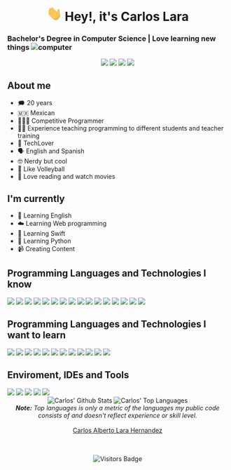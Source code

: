<h1 align="center"><img src="https://raw.githubusercontent.com/ABSphreak/ABSphreak/master/gifs/Hi.gif" width="35px">
    Hey!, it's Carlos Lara </h1>
<h3 aling="right">Bachelor's Degree in Computer Science | Love learning new things <img src="https://i.giphy.com/media/v1.Y2lkPTc5MGI3NjExNTI3cWE4anJhenJlbjhyb2F4bDg2OHVkN3c0bDF1YnR5NG82dHV5NiZlcD12MV9pbnRlcm5hbF9naWZfYnlfaWQmY3Q9Zw/l3vR85PnGsBwu1PFK/giphy.gif"alt="computer" width="50"></h3>
<p align="center">
    <a href="https://mail.google.com/mail/u/0/?fs=1&tf=cm&source=mailto&to=kaarlara.contacto@gmail.com" target="_blank"><img
            src="https://img.shields.io/badge/-Email-D02929?style=for-the-badge&logo=gmail&logoColor=white"></a>
    <a href="https://www.linkedin.com/in/kaarlarax/" target="_blank"><img
            src="https://img.shields.io/badge/-LinkedIn-D02929?style=for-the-badge&logo=linkedin&logoColor=white"></a>
    <a href="https://www.instagram.com/kaarlarax/" target="_blank"><img
            src="https://img.shields.io/badge/-Instagram-D02929?style=for-the-badge&logo=instagram&logoColor=white"></a>
    <a href="https://www.youtube.com/@KaarLarax" target="_blank"><img
            src="https://img.shields.io/badge/YouTube-D02929?style=for-the-badge&logo=youtube&logoColor=white"></a>
</p>
<h2> About me</h2>
<ul>
    <li>🗯️ 20 years</li>
    <li>🇲🇽 Mexican</li>
    <li>👩🏻‍💻 Competitive Programmer</li>
    <li>👨‍🏫 Experience teaching programming to different students and teacher training</li>
    <li>📱 TechLover</li>
    <li>🗣️ English and Spanish</li>
    <li>🤓 Nerdy but cool</li>
    <li>🏐 Like Volleyball</li>
    <li>📘 Love reading and watch movies</li>
</ul>
<h2>I'm currently</h2>
<ul>
    <li>🥖 Learning English</li>
    <li>☁️ Learning Web programming</li>
    <li>🐋 Learning Swift</li>
    <li>🐍 Learning Python</li>
    <li>📹 Creating Content</li>
</ul>

<h2>Programming Languages and Technologies I know</h2>
<a href="#"><img
        src="https://img.shields.io/badge/-C++-0D1117?style=rounded-square&logo=cplusplus&logoColor=D02929"></a>
<a href="#"><img
        src="https://img.shields.io/badge/-C Sharp-0D1117?style=rounded-square&logo=csharp&logoColor=D02929"></a>
<a href="#"><img src="https://img.shields.io/badge/-C-0D1117?style=rounded-square&logo=c&logoColor=D02929"></a>
<a href="#"><img src="https://img.shields.io/badge/-Java-0D1117?style=rounded-square&logo=java&logoColor=D02929"></a>
<a href="#"><img
        src="https://img.shields.io/badge/-Python-0D1117?style=rounded-square&logo=python&logoColor=D02929"></a>
<a href="#"><img src="https://img.shields.io/badge/-PHP-0D1117?style=rounded-square&logo=php&logoColor=D02929"></a>
<a href="#"><img src="https://img.shields.io/badge/.NET-%230D1117.svg?style=rounded-square&logo=.net&logoColor=D02929"></a>
<a href="#"><img
        src="https://img.shields.io/badge/Markdown-%230D1117.svg?style=rounded-square&logo=markdown&logoColor=D02929"></a>
<a href="#"><img src="https://img.shields.io/badge/-HTML5-0D1117?style=rounded-square&logo=html5&logoColor=D02929"></a>
<a href="#"><img src="https://img.shields.io/badge/-CSS3-0D1117?style=rounded-square&logo=css3&logoColor=D02929"></a>
<a href="#"><img src="https://img.shields.io/badge/Git-0D1117.svg?style=rounded-square&logo=git&logoColor=D02929"></a>
<a href="#"><img src="https://img.shields.io/badge/GitHub-0D1117.svg?style=rounded-square&logo=github&logoColor=D02929"></a>
<a href="#"><img
        src="https://img.shields.io/badge/Slack-0D1117.svg?style=rounded-square&logo=slack&logoColor=D02929"></a>
<a href="#"><img
        src="https://img.shields.io/badge/-Docker-0D1117?style=rounded-square&logo=docker&logoColor=D02929"></a>
<a href="#"><img
        src="https://img.shields.io/badge/Amazon%20AWS-0D1117?style=rounded-square&logo=amazon-aws&logoColor=D02929"></a>
<a href="#"><img
        src="https://img.shields.io/badge/-Raspberry%20Pi-0D1117?style=rounded-square&logo=Raspberry-Pi&logoColor=D02929"></a>

<h2>Programming Languages and Technologies I want to learn</h2>
<a href="#"><img
        src="https://img.shields.io/badge/-JavaScript-0D1117?style=rounded-square&logo=javascript&logoColor=D02929"></a>
<a href="#"><img
        src="https://img.shields.io/badge/-TypeScript-0D1117?style=rounded-square&logo=typescript&logoColor=D02929"></a>
<a href="#"><img src="https://img.shields.io/badge/Node-0D1117.svg?style=rounded-square&logo=node.js&logoColor=D02929"></a>
<a href="#"><img
        src="https://img.shields.io/badge/React-0D1117.svg?style=rounded-square&logo=react&logoColor=D02929"></a>
<a href="#"><img
        src="https://img.shields.io/badge/Flutter-0D1117.svg?style=rounded-square&logo=flutter&logoColor=D02929"></a>
<a href="#"><img
        src="https://img.shields.io/badge/MySQL-0D1117.svg?style=rounded-square&logo=mysql&logoColor=D02929"></a>
<a href="#"><img
        src="https://img.shields.io/badge/Microsoft Azure-0D1117.svg?style=rounded-square&logo=microsoftazure&logoColor=D02929"></a>
<a href="#"><img
        src="https://img.shields.io/badge/Figma-0D1117.svg?style=rounded-square&logo=figma&logoColor=D02929"></a>
<a href="#"><img src="https://img.shields.io/badge/-Swift-0D1117?style=rounded-square&logo=swift&logoColor=D02929"></a>
<a href="#"><img src="https://img.shields.io/badge/-Go-0D1117?style=rounded-square&logo=go&logoColor=D02929"></a>
<a href="#"><img
        src="https://img.shields.io/badge/-Digital%20Ocean-0D1117?style=rounded-square&logo=digitalocean&logoColor=D02929"></a>
<a href="#"><img
        src="https://img.shields.io/badge/-Kubernetes-0D1117?style=rounded-square&logo=kubernetes&logoColor=D02929"></a>

<h2>Enviroment, IDEs and Tools</h2>
<a href="#"><img
        src="https://img.shields.io/badge/VS-0D1117.svg?style=rounded-square&logo=visualstudiocode&logoColor=D02929"></a>
<a href="#"><img
        src="https://img.shields.io/badge/VSCode-0D1117.svg?style=rounded-square&logo=visualstudiocode&logoColor=D02929"></a>
<a href="#"><img
        src="https://img.shields.io/badge/IntelliJ IDEA-0D1117.svg?style=rounded-square&logo=intellijidea&logoColor=D02929"></a>
<a href="#"><img src="https://img.shields.io/badge/-Windows-0D1117?style=rounded-square&logo=windows&logoColor=D02929"></a>
<a href="#"><img src="https://img.shields.io/badge/-Linux-0D1117?style=rounded-square&logo=linux&logoColor=D02929"></a>

<br/>


<div align="center">
    <img alt="Carlos' Github Stats"
         src="https://github-readme-stats.vercel.app/api?username=KaarLarax&show_icons=true&include_all_commits=true&count_private=true&theme=react&hide_border=true&bg_color=0D1117&title_color=D02929&icon_color=D02929"
         height="180"/>
    <img alt="Carlos' Top Languages"
         src="https://github-readme-stats.vercel.app/api/top-langs/?username=KaarLarax&langs_count=10&layout=compact&theme=react&hide_border=true&bg_color=0D1117&title_color=D02929&icon_color=D02929"
         height="180"/>
    <br/>
    <i><b>Note:</b> Top languages is only a metric of the languages my public code consists of and doesn't reflect
        experience or skill level.</i>
    <br/>
    <br/>
    <div class="badge-base LI-profile-badge" data-locale="es_ES" data-size="medium" data-theme="dark"
         data-type="VERTICAL" data-vanity="carlos-lara" data-version="v1"><a class="badge-base__link LI-simple-link"
                                                                             href="https://www.linkedin.com/in/kaarlarax/">Carlos
        Alberto Lara Hernandez</a></div>
    <br/>
</div>
<br/>
<p align="center">
    <img src="https://komarev.com/ghpvc/?username=KaarLarax&style=flat-square&color=D02929" alt="Visitors Badge"/>
</p>
